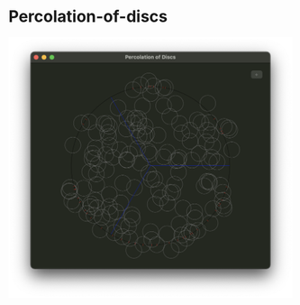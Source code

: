 # Percolation-of-discs
![Screenshot](https://github.com/Piotr-Brzeski/Percolation-of-discs/blob/main/Percolation%20of%20Discs.png)
